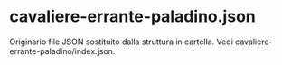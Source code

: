 # cavaliere-errante-paladino.json

Originario file JSON sostituito dalla struttura in cartella. Vedi cavaliere-errante-paladino/index.json.
